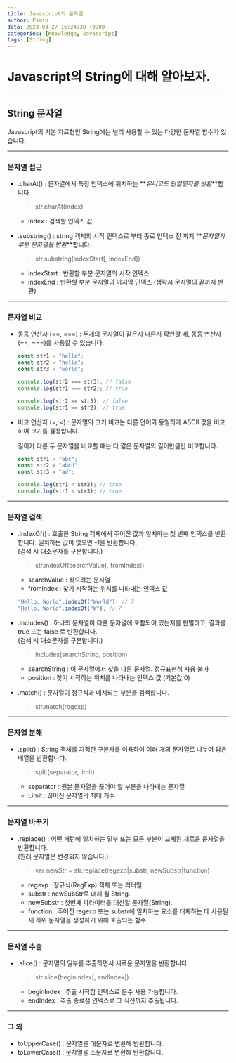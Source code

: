 ```yaml
---
title: Javascript의 문자열
author: Psmin
data: 2023-03-27 16:24:38 +0900
categories: [Knowledge, Javascript]
tags: [String]
---
```


# Javascript의 String에 대해 알아보자.

---

## String 문자열

Javascript의 기본 자료형인 String에는 널리 사용할 수 있는 다양한 문자열 함수가 있습니다.

---

### 문자열 접근

- .charAt()
  : 문자열에서 특정 인덱스에 위치하는 **_유니코드 단일문자를 반환_**합니다

  > str.charAt(index)

  - index : 검색할 인덱스 값

- .substring()
  : string 객체의 시작 인덱스로 부터 종료 인덱스 전 까지 **_문자열의 부분 문자열을 반환_**합니다.

  > str.substring(indexStart[, indexEnd])

  - indexStart : 반환할 부분 문자열의 시작 인덱스
  - indexEnd : 반환할 부분 문자열의 마지막 인덱스 (생략시 문자열의 끝까지 반환)

---

### 문자열 비교

- 동등 연산자 (==, ===)
  : 두개의 문자열이 같은지 다른지 확인할 때, 동등 연산자(==, ===)를 사용할 수 있습니다.

  ```js
  const str1 = "hello";
  const str2 = "hello";
  const str3 = "world";

  console.log(str2 === str3); // false
  console.log(str1 === str2); // true

  console.log(str2 == str3); // false
  console.log(str1 == str2); // true
  ```

- 비교 연산자 (>, <)
  : 문자열의 크기 비교는 다른 언어와 동일하게 ASCII 값을 비교하여 크기를 결정합니다.

  길이가 다른 두 문자열을 비교할 때는 더 짧은 문자열의 길이만큼만 비교합니다.

  ```js
  const str1 = "abc";
  const str2 = "abcd";
  const str3 = "ad";

  console.log(str1 < str2); // true
  console.log(str1 < str3); // true
  ```

---

### 문자열 검색

- .indexOf()
  : 호출한 String 객체에서 주어진 값과 일치하는 첫 번째 인덱스를 반환합니다. 일치하는 값이 없으면 -1을 반환합니다.  
  (검색 시 대소문자를 구분합니다.)

  > str.indexOf(searchValue[, fromIndex])

  - searchValue : 찾으려는 문자열
  - fromIndex : 찾기 시작하는 위치를 나타내는 인덱스 값

  ```js
  "Hello, World".indexOf("World"); // 7
  "Hello, World".indexOf("W"); // 7
  ```

- .includes()
  : 하나의 문자열이 다른 문자열에 포함되어 있는지를 판별하고, 결과를 true 또는 false 로 반환합니다.  
  (검색 시 대소문자를 구분합니다.)

  > includes(searchString, position)

  - searchString : 이 문자열에서 찾을 다른 문자열. 정규표현식 사용 불가
  - position : 찾기 시작하는 위치를 나타내는 인덱스 값 (기본값 0)

- .match()
  : 문자열이 정규식과 매치되는 부분을 검색합니다.

  > str.match(regexp)

---

### 문자열 분해

- .split()
  : String 객체를 지정한 구분자를 이용하여 여러 개의 문자열로 나누어 담은 배열을 반환합니다.

  > split(separator, limit)

  - separator : 원본 문자열을 끊어야 할 부분을 나타내는 문자열
  - Limit : 끊어진 문자열의 최대 개수

---

### 문자열 바꾸기

- .replace()
  : 어떤 패턴에 일치하는 일부 또는 모든 부분이 교체된 새로운 문자열을 반환합니다.  
  (원래 문자열은 변경되지 않습니다.)

  > var newStr = str.replace(regexp|substr, newSubstr|function)

  - regexp : 정규식(RegExp) 객체 또는 리터럴.
  - substr : newSubStr로 대체 될 String.
  - newSubstr : 첫번째 파라미터를 대신할 문자열(String).
  - function : 주어진 regexp 또는 substr에 일치하는 요소를 대체하는 데 사용될 새 하위 문자열을 생성하기 위해 호출되는 함수.

---

### 문자열 추출

- .slice()
  : 문자열의 일부를 추출하면서 새로운 문자열을 반환합니다.

  > str.slice(beginIndex[, endIndex])

  - beginIndex : 추출 시작점 인덱스로 음수 사용 가능합니다.
  - endIndex : 추출 종료점 인덱스로 그 직전까지 추출됩니다.

---

### 그 외

- toUpperCase() : 문자열을 대문자로 변환해 반환합니다.
- toLowerCase() : 문자열을 소문자로 변환해 반환합니다.
